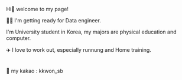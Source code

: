 Hi👋  welcome to my page!

🧑‍💻 I'm getting ready for Data engineer.<br>

I'm University student in Korea, my majors are physical education and computer.<br>

✈️ I love to work out, especially runnung and Home training.
<br><br><br>
💬 my kakao : kkwon_sb


<br><br>
